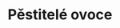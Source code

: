 ---
layout: layouts/non-en-hero-episode.njk
header: Poslední díl
tv: ČT 2
cta: Přehrát díl
logo: logo_DVOJKA_biele.svg
tags: czhero
title: Pěstitelé ovoce
datum: 25. 6. 2024
foto1024: boruvky_1024x768.jpg
foto1440: boruvky_1440x825.jpg
alt: Borůvky
link: https://www.rtvs.sk/televizia/archiv/14252
---